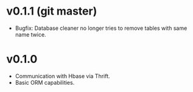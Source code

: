 # v0.1.1 (git master)

- Bugfix: Database cleaner no longer tries to remove tables with same name twice.


# v0.1.0

- Communication with Hbase via Thrift.
- Basic ORM capabilities.
